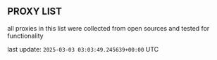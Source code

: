 ## PROXY LIST

all proxies in this list were collected from open sources and tested for functionality

last update: `2025-03-03 03:03:49.245639+00:00` UTC